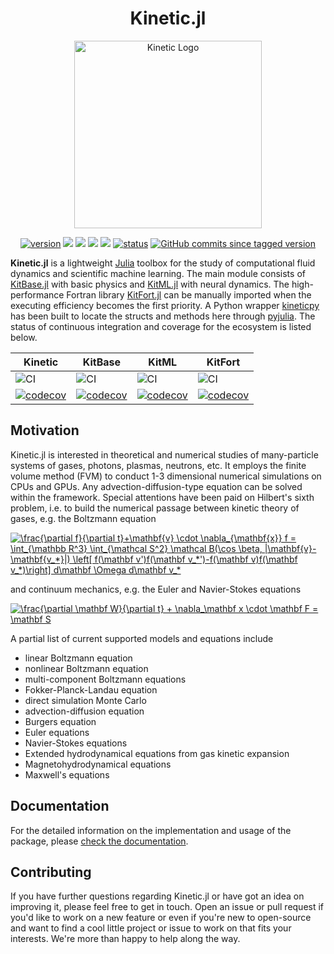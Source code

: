 <div align="center">
  <h1>Kinetic.jl</h1>
  <img
    src="https://i.postimg.cc/ncXfgjXd/dancing-circles.gif"
    alt="Kinetic Logo" width="300">
  </img>

  [![version](https://juliahub.com/docs/Kinetic/version.svg)](https://juliahub.com/ui/Packages/Kinetic/wrVmu)
  ![](https://travis-ci.com/vavrines/Kinetic.jl.svg?branch=master)
  [![](https://img.shields.io/badge/docs-stable-green.svg)](https://xiaotianbai.com/Kinetic.jl/stable/)
  [![](https://img.shields.io/badge/docs-dev-green.svg)](https://xiaotianbai.com/Kinetic.jl/dev/)
  ![](https://zenodo.org/badge/243490351.svg)
  [![status](https://joss.theoj.org/papers/65d56efef938caf92c2cc942d2c25ea4/status.svg)](https://joss.theoj.org/papers/65d56efef938caf92c2cc942d2c25ea4)
  [![GitHub commits since tagged version](https://img.shields.io/github/commits-since/vavrines/Kinetic.jl/v0.7.0.svg?style=social&logo=github)](https://github.com/vavrines/Kinetic.jl)
</div>

<!--<div align="center"> <img
  src="https://i.postimg.cc/ncXfgjXd/dancing-circles.gif"
  alt="Kinetic Logo" width="300"></img>
</div>-->
<!--
# Kinetic.jl
<img src="https://i.postimg.cc/ncXfgjXd/dancing-circles.gif" width="300"/>
-->

**Kinetic.jl** is a lightweight [Julia](https://julialang.org) toolbox for the study of computational fluid dynamics and scientific machine learning. The main module consists of [KitBase.jl](https://github.com/vavrines/KitBase.jl) with basic physics and [KitML.jl](https://github.com/vavrines/KitML.jl) with neural dynamics. The high-performance Fortran library [KitFort.jl](https://github.com/vavrines/KitFort.jl) can be manually imported when the executing efficiency becomes the first priority. A Python wrapper [kineticpy](https://github.com/vavrines/kineticpy) has been built to locate the structs and methods here through [pyjulia](https://github.com/JuliaPy/pyjulia). The status of continuous integration and coverage for the ecosystem is listed below.

| Kinetic | KitBase | KitML | KitFort |
| ----------   | --------- | ---------------- | ------ |
| ![CI](https://github.com/vavrines/Kinetic.jl/workflows/CI/badge.svg) | ![CI](https://github.com/vavrines/KitBase.jl/workflows/CI/badge.svg) | ![CI](https://github.com/vavrines/KitML.jl/workflows/CI/badge.svg) | ![CI](https://github.com/vavrines/KitFort.jl/workflows/CI/badge.svg) |
| [![codecov](https://img.shields.io/codecov/c/github/vavrines/Kinetic.jl.svg)](https://codecov.io/gh/vavrines/Kinetic.jl) | [![codecov](https://img.shields.io/codecov/c/github/vavrines/KitBase.jl.svg)](https://codecov.io/gh/vavrines/KitBase.jl) | [![codecov](https://img.shields.io/codecov/c/github/vavrines/KitML.jl.svg)](https://codecov.io/gh/vavrines/KitML.jl) | [![codecov](https://img.shields.io/codecov/c/github/vavrines/KitFort.jl.svg)](https://codecov.io/gh/vavrines/KitFort.jl) |

## Motivation

Kinetic.jl is interested in theoretical and numerical studies of many-particle systems of gases, photons, plasmas, neutrons, etc.
It employs the finite volume method (FVM) to conduct 1-3 dimensional numerical simulations on CPUs and GPUs.
Any advection-diffusion-type equation can be solved within the framework.
Special attentions have been paid on Hilbert's sixth problem, i.e. to build the numerical passage between kinetic theory of gases, e.g. the Boltzmann equation

<a href="https://www.codecogs.com/eqnedit.php?latex=\frac{\partial&space;f}{\partial&space;t}&plus;\mathbf{v}&space;\cdot&space;\nabla_{\mathbf{x}}&space;f&space;=&space;\int_{\mathbb&space;R^3}&space;\int_{\mathcal&space;S^2}&space;\mathcal&space;B(\cos&space;\beta,&space;|\mathbf{v}-\mathbf{v_*}|)&space;\left[&space;f(\mathbf&space;v')f(\mathbf&space;v_*')-f(\mathbf&space;v)f(\mathbf&space;v_*)\right]&space;d\mathbf&space;\Omega&space;d\mathbf&space;v_*" target="_blank"><img src="https://latex.codecogs.com/svg.latex?\frac{\partial&space;f}{\partial&space;t}&plus;\mathbf{v}&space;\cdot&space;\nabla_{\mathbf{x}}&space;f&space;=&space;\int_{\mathbb&space;R^3}&space;\int_{\mathcal&space;S^2}&space;\mathcal&space;B(\cos&space;\beta,&space;|\mathbf{v}-\mathbf{v_*}|)&space;\left[&space;f(\mathbf&space;v')f(\mathbf&space;v_*')-f(\mathbf&space;v)f(\mathbf&space;v_*)\right]&space;d\mathbf&space;\Omega&space;d\mathbf&space;v_*" title="\frac{\partial f}{\partial t}+\mathbf{v} \cdot \nabla_{\mathbf{x}} f = \int_{\mathbb R^3} \int_{\mathcal S^2} \mathcal B(\cos \beta, |\mathbf{v}-\mathbf{v_*}|) \left[ f(\mathbf v')f(\mathbf v_*')-f(\mathbf v)f(\mathbf v_*)\right] d\mathbf \Omega d\mathbf v_*" /></a>

and continuum mechanics, e.g. the Euler and Navier-Stokes equations

<a href="https://www.codecogs.com/eqnedit.php?latex=\frac{\partial&space;\mathbf&space;W}{\partial&space;t}&space;&plus;&space;\nabla_\mathbf&space;x&space;\cdot&space;\mathbf&space;F&space;=&space;\mathbf&space;S" target="_blank"><img src="https://latex.codecogs.com/svg.latex?\frac{\partial&space;\mathbf&space;W}{\partial&space;t}&space;&plus;&space;\nabla_\mathbf&space;x&space;\cdot&space;\mathbf&space;F&space;=&space;\mathbf&space;S" title="\frac{\partial \mathbf W}{\partial t} + \nabla_\mathbf x \cdot \mathbf F = \mathbf S" /></a>

A partial list of current supported models and equations include
- linear Boltzmann equation
- nonlinear Boltzmann equation
- multi-component Boltzmann equations
- Fokker-Planck-Landau equation
- direct simulation Monte Carlo
- advection-diffusion equation
- Burgers equation
- Euler equations
- Navier-Stokes equations
- Extended hydrodynamical equations from gas kinetic expansion
- Magnetohydrodynamical equations
- Maxwell's equations

## Documentation

For the detailed information on the implementation and usage of the package, please
[check the documentation](https://xiaotianbai.com/Kinetic.jl/dev/).

## Contributing

If you have further questions regarding Kinetic.jl or have got an idea on improving it, please feel free to get in touch. Open an issue or pull request if you'd like to work on a new feature or even if you're new to open-source and want to find a cool little project or issue to work on that fits your interests. We're more than happy to help along the way.
